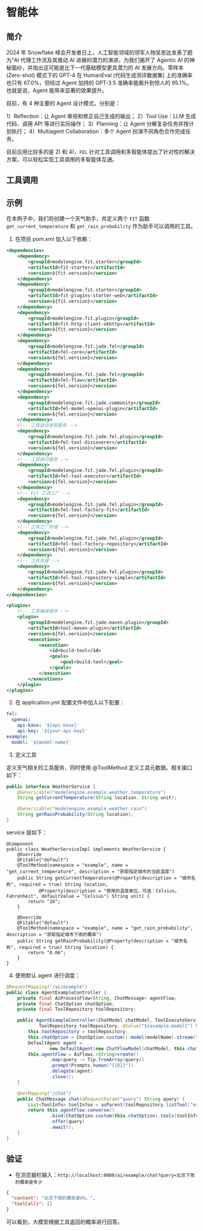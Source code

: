 # 智能体

## 简介

2024 年 Snowflake 峰会开发者日上，人工智能领域的领军人物吴恩达发表了题为“AI 代理工作流及其推动 AI 进展的潜力的演讲，为我们揭开了
Agentic AI 的神秘面纱，并指出这可能是比下一代基础模型更具潜力的 AI 发展方向。零样本 (Zero-shot) 模式下的 GPT-4 在
HumanEval (代码生成测评数据集) 上的准确率也只有 67.0%，但经过 Agent 加持的 GPT-3.5 准确率能飙升到惊人的 95.1%。也就是说，Agent
能带来显著的效果提升。

目前，有 4 种主要的 Agent 设计模式，分别是：

1）Reflection：让 Agent 审视和修正自己生成的输出；
2）Tool Use：LLM 生成代码、调用 API 等进行实际操作；
3）Planning：让 Agent 分解复杂任务并按计划执行；
4）Multiagent Collaboration：多个 Agent 扮演不同角色合作完成任务。

目前应用比较多的是 2) 和 4)，`FEL` 针对工具调用和多智能体提出了针对性的解决方案，可以轻松实现工具调用的多智能体互通。

## 工具调用


## 示例

在本例子中，我们将创建一个天气助手，并定义两个 `FIT` 函数 `get_current_temperature` 和 `get_rain_probability` 作为助手可以调用的工具。

1. 在项目 pom.xml 加入以下依赖：

```xml
<dependencies>
    <dependency>
        <groupId>modelengine.fit.starter</groupId>
        <artifactId>fit-starter</artifactId>
        <version>${fit.version}</version>
    </dependency>
    <dependency>
        <groupId>modelengine.fit.starter</groupId>
        <artifactId>fit-plugins-starter-web</artifactId>
        <version>${fit.version}</version>
    </dependency>
    <dependency>
        <groupId>modelengine.fit.plugin</groupId>
        <artifactId>fit-http-client-okhttp</artifactId>
        <version>${fit.version}</version>
    </dependency>
    <dependency>
        <groupId>modelengine.fit.jade.fel</groupId>
        <artifactId>fel-core</artifactId>
        <version>${fel.version}</version>
    </dependency>
    <dependency>
        <groupId>modelengine.fit.jade.fel</groupId>
        <artifactId>fel-flow</artifactId>
        <version>${fel.version}</version>
    </dependency>
    <dependency>
        <groupId>modelengine.fit.jade.community</groupId>
        <artifactId>fel-model-openai-plugin</artifactId>
        <version>${fel.version}</version>
    </dependency>
    <!-- 工具自动发现服务 -->
    <dependency>
        <groupId>modelengine.fit.jade.fel.plugin</groupId>
        <artifactId>fel-tool-discoverer</artifactId>
        <version>${fel.version}</version>
    </dependency>
    <!-- 工具执行服务 -->
    <dependency>
        <groupId>modelengine.fit.jade.fel.plugin</groupId>
        <artifactId>fel-tool-executor</artifactId>
        <version>${fel.version}</version>
    </dependency>
    <!-- Fit 工具工厂 -->
    <dependency>
        <groupId>modelengine.fit.jade.fel.plugin</groupId>
        <artifactId>fel-tool-factory-fit</artifactId>
        <version>${fel.version}</version>
    </dependency>
    <!-- 工具工厂存储 -->
    <dependency>
        <groupId>modelengine.fit.jade.fel.plugin</groupId>
        <artifactId>fel-tool-factory-repository</artifactId>
        <version>${fel.version}</version>
    </dependency>
    <!-- 工具存储 -->
    <dependency>
        <groupId>modelengine.fit.jade.fel.plugin</groupId>
        <artifactId>fel-tool-repository-simple</artifactId>
        <version>${fel.version}</version>
    </dependency>
</dependencies>

<plugins>
    <!-- 工具编译插件 -->
    <plugin>
        <groupId>modelengine.fit.jade.maven.plugin</groupId>
        <artifactId>tool-maven-plugin</artifactId>
        <version>${fel.version}</version>
        <executions>
            <execution>
                <id>build-tool</id>
                <goals>
                    <goal>build-tool</goal>
                </goals>
            </execution>
        </executions>
    </plugin>
</plugins>
```

2. 在 application.yml 配置文件中加入以下配置：

```yaml
fel:
  openai:
    api-base: '${api-base}'
    api-key: '${your-api-key}'
example:
  model: '${model-name}'
```

3. 定义工具

定义天气相关的工具服务，同时使用 @ToolMethod 定义工具元数据。相关接口如下：

```java
public interface WeatherService {
    @Genericable("modelengine.example.weather.temperature")
    String getCurrentTemperature(String location, String unit);

    @Genericable("modelengine.example.weather.rain")
    String getRainProbability(String location);
}
```

service 层如下：
```
@Component
public class WeatherServiceImpl implements WeatherService {
    @Override
    @Fitable("default")
    @ToolMethod(namespace = "example", name = "get_current_temperature", description = "获取指定城市的当前温度")
    public String getCurrentTemperature(@Property(description = "城市名称", required = true) String location,
            @Property(description = "使用的温度单位，可选：Celsius，Fahrenheit", defaultValue = "Celsius") String unit) {
        return "26";
    }

    @Override
    @Fitable("default")
    @ToolMethod(namespace = "example", name = "get_rain_probability", description = "获取指定城市下雨的概率")
    public String getRainProbability(@Property(description = "城市名称", required = true) String location) {
        return "0.06";
    }
}
```

4. 使用默认 agent 进行调度：

```java
@RequestMapping("/ai/example")
public class AgentExampleController {
    private final AiProcessFlow<String, ChatMessage> agentFlow;
    private final ChatOption chatOption;
    private final ToolRepository toolRepository;

    public AgentExampleController(ChatModel chatModel, ToolExecuteService toolExecuteService,
            ToolRepository toolRepository, @Value("${example.model}") String modelName) {
        this.toolRepository = toolRepository;
        this.chatOption = ChatOption.custom().model(modelName).stream(false).build();
        DefaultAgent agent =
                new DefaultAgent(new ChatFlowModel(chatModel, this.chatOption), "example", toolExecuteService);
        this.agentFlow = AiFlows.<String>create()
                .map(query -> Tip.fromArray(query))
                .prompt(Prompts.human("{{0}}"))
                .delegate(agent)
                .close();
    }

    @GetMapping("/chat")
    public ChatMessage chat(@RequestParam("query") String query) {
        List<ToolInfo> toolInfos = asParent(toolRepository.listTool("example"));
        return this.agentFlow.converse()
                .bind(ChatOption.custom(this.chatOption).tools(toolInfos).build())
                .offer(query)
                .await();
    }
}
```

## 验证

- 在浏览器栏输入：`http://localhost:8080/ai/example/chat?query=北京下雨的概率是多少`

```json
{
  "content": "北京下雨的概率是6%。",
  "toolCalls": []
}
```
可以看到，大模型根据工具返回的概率进行回答。
